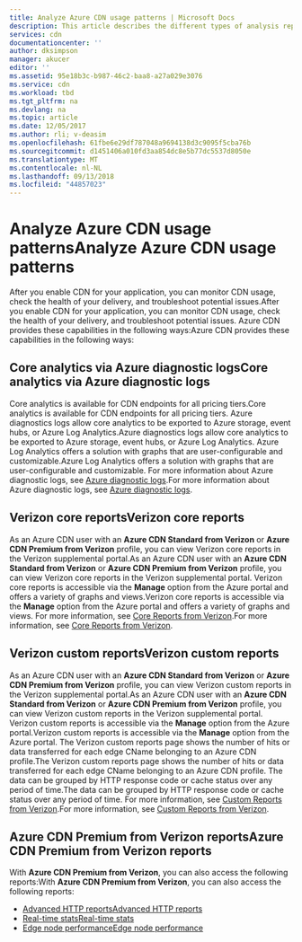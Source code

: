 ```yaml
---
title: Analyze Azure CDN usage patterns | Microsoft Docs
description: This article describes the different types of analysis reports available for Azure CDN products.
services: cdn
documentationcenter: ''
author: dksimpson
manager: akucer
editor: ''
ms.assetid: 95e18b3c-b987-46c2-baa8-a27a029e3076
ms.service: cdn
ms.workload: tbd
ms.tgt_pltfrm: na
ms.devlang: na
ms.topic: article
ms.date: 12/05/2017
ms.author: rli; v-deasim
ms.openlocfilehash: 61fbe6e29df787048a9694138d3c9095f5cba76b
ms.sourcegitcommit: d1451406a010fd3aa854dc8e5b77dc5537d8050e
ms.translationtype: MT
ms.contentlocale: nl-NL
ms.lasthandoff: 09/13/2018
ms.locfileid: "44857023"
---
```

# <a name="analyze-azure-cdn-usage-patterns"></a><span data-ttu-id="f2dd4-103">Analyze Azure CDN usage patterns</span><span class="sxs-lookup"><span data-stu-id="f2dd4-103">Analyze Azure CDN usage patterns</span></span>

<span data-ttu-id="f2dd4-104">After you enable CDN for your application, you can monitor CDN usage, check the health of your delivery, and troubleshoot potential issues.</span><span class="sxs-lookup"><span data-stu-id="f2dd4-104">After you enable CDN for your application, you can monitor CDN usage, check the health of your delivery, and troubleshoot potential issues.</span></span> <span data-ttu-id="f2dd4-105">Azure CDN provides these capabilities in the following ways:</span><span class="sxs-lookup"><span data-stu-id="f2dd4-105">Azure CDN provides these capabilities in the following ways:</span></span> 

## <a name="core-analytics-via-azure-diagnostic-logs"></a><span data-ttu-id="f2dd4-106">Core analytics via Azure diagnostic logs</span><span class="sxs-lookup"><span data-stu-id="f2dd4-106">Core analytics via Azure diagnostic logs</span></span>

<span data-ttu-id="f2dd4-107">Core analytics is available for CDN endpoints for all pricing tiers.</span><span class="sxs-lookup"><span data-stu-id="f2dd4-107">Core analytics is available for CDN endpoints for all pricing tiers.</span></span> <span data-ttu-id="f2dd4-108">Azure diagnostics logs allow core analytics to be exported to Azure storage, event hubs, or Azure Log Analytics.</span><span class="sxs-lookup"><span data-stu-id="f2dd4-108">Azure diagnostics logs allow core analytics to be exported to Azure storage, event hubs, or Azure Log Analytics.</span></span> <span data-ttu-id="f2dd4-109">Azure Log Analytics offers a solution with graphs that are user-configurable and customizable.</span><span class="sxs-lookup"><span data-stu-id="f2dd4-109">Azure Log Analytics offers a solution with graphs that are user-configurable and customizable.</span></span> <span data-ttu-id="f2dd4-110">For more information about Azure diagnostic logs, see [Azure diagnostic logs](cdn-azure-diagnostic-logs.md).</span><span class="sxs-lookup"><span data-stu-id="f2dd4-110">For more information about Azure diagnostic logs, see [Azure diagnostic logs](cdn-azure-diagnostic-logs.md).</span></span>

## <a name="verizon-core-reports"></a><span data-ttu-id="f2dd4-111">Verizon core reports</span><span class="sxs-lookup"><span data-stu-id="f2dd4-111">Verizon core reports</span></span>

<span data-ttu-id="f2dd4-112">As an Azure CDN user with an **Azure CDN Standard from Verizon** or **Azure CDN Premium from Verizon** profile, you can view Verizon core reports in the Verizon supplemental portal.</span><span class="sxs-lookup"><span data-stu-id="f2dd4-112">As an Azure CDN user with an **Azure CDN Standard from Verizon** or **Azure CDN Premium from Verizon** profile, you can view Verizon core reports in the Verizon supplemental portal.</span></span> <span data-ttu-id="f2dd4-113">Verizon core reports is accessible via the **Manage** option from the Azure portal and offers a variety of graphs and views.</span><span class="sxs-lookup"><span data-stu-id="f2dd4-113">Verizon core reports is accessible via the **Manage** option from the Azure portal and offers a variety of graphs and views.</span></span> <span data-ttu-id="f2dd4-114">For more information, see [Core Reports from Verizon](cdn-analyze-usage-patterns.md).</span><span class="sxs-lookup"><span data-stu-id="f2dd4-114">For more information, see [Core Reports from Verizon](cdn-analyze-usage-patterns.md).</span></span>

## <a name="verizon-custom-reports"></a><span data-ttu-id="f2dd4-115">Verizon custom reports</span><span class="sxs-lookup"><span data-stu-id="f2dd4-115">Verizon custom reports</span></span>

<span data-ttu-id="f2dd4-116">As an Azure CDN user with an **Azure CDN Standard from Verizon** or **Azure CDN Premium from Verizon** profile, you can view Verizon custom reports in the Verizon supplemental portal.</span><span class="sxs-lookup"><span data-stu-id="f2dd4-116">As an Azure CDN user with an **Azure CDN Standard from Verizon** or **Azure CDN Premium from Verizon** profile, you can view Verizon custom reports in the Verizon supplemental portal.</span></span> <span data-ttu-id="f2dd4-117">Verizon custom reports is accessible via the **Manage** option from the Azure portal.</span><span class="sxs-lookup"><span data-stu-id="f2dd4-117">Verizon custom reports is accessible via the **Manage** option from the Azure portal.</span></span> <span data-ttu-id="f2dd4-118">The Verizon custom reports page shows the number of hits or data transferred for each edge CName belonging to an Azure CDN profile.</span><span class="sxs-lookup"><span data-stu-id="f2dd4-118">The Verizon custom reports page shows the number of hits or data transferred for each edge CName belonging to an Azure CDN profile.</span></span> <span data-ttu-id="f2dd4-119">The data can be grouped by HTTP response code or cache status over any period of time.</span><span class="sxs-lookup"><span data-stu-id="f2dd4-119">The data can be grouped by HTTP response code or cache status over any period of time.</span></span> <span data-ttu-id="f2dd4-120">For more information, see [Custom Reports from Verizon](cdn-verizon-custom-reports.md).</span><span class="sxs-lookup"><span data-stu-id="f2dd4-120">For more information, see [Custom Reports from Verizon](cdn-verizon-custom-reports.md).</span></span>

## <a name="azure-cdn-premium-from-verizon-reports"></a><span data-ttu-id="f2dd4-121">Azure CDN Premium from Verizon reports</span><span class="sxs-lookup"><span data-stu-id="f2dd4-121">Azure CDN Premium from Verizon reports</span></span>

<span data-ttu-id="f2dd4-122">With **Azure CDN Premium from Verizon**, you can also access the following reports:</span><span class="sxs-lookup"><span data-stu-id="f2dd4-122">With **Azure CDN Premium from Verizon**, you can also access the following reports:</span></span>
   * [<span data-ttu-id="f2dd4-123">Advanced HTTP reports</span><span class="sxs-lookup"><span data-stu-id="f2dd4-123">Advanced HTTP reports</span></span>](cdn-advanced-http-reports.md)
   * [<span data-ttu-id="f2dd4-124">Real-time stats</span><span class="sxs-lookup"><span data-stu-id="f2dd4-124">Real-time stats</span></span>](cdn-real-time-stats.md)
   * [<span data-ttu-id="f2dd4-125">Edge node performance</span><span class="sxs-lookup"><span data-stu-id="f2dd4-125">Edge node performance</span></span>](cdn-edge-performance.md)

